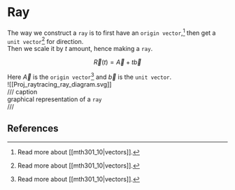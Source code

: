 # Ray

The way we construct a `ray` is to first have an `origin vector`,[^1] then get a `unit vector`[^1] for direction.  
Then we scale it by $t$ amount, hence making a `ray`.  

$$\vec R(t) = \vec A + t\vec b$$

Here $\vec A$ is the `origin vector`[^1] and $\vec b$ is the `unit vector`.  
![[Proj_raytracing_ray_diagram.svg]]  
/// caption  
graphical representation of a `ray`  
///

## References

[^1]: Read more about [[mth301_10|vectors]].